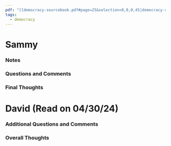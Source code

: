 ```yaml
---
pdf: "[[democracy-sourcebook.pdf#page=25&selection=0,0,0,45|democracy-sourcebook, page 25]]"
tags:
  - democracy
---
```

# Sammy

### Notes

### Questions and Comments

### Final Thoughts

# David (Read on 04/30/24)

### Additional Questions and Comments

### Overall Thoughts